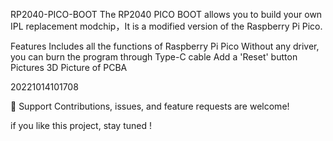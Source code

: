 RP2040-PICO-BOOT
The RP2040 PICO BOOT allows you to build your own IPL replacement modchip，It is a modified version of the Raspberry Pi Pico.

Features
Includes all the functions of Raspberry Pi Pico
Without any driver, you can burn the program through Type-C cable
Add a 'Reset' button
Pictures
3D Picture of PCBA

20221014101708

🤝 Support
Contributions, issues, and feature requests are welcome!

if you like this project, stay tuned !
